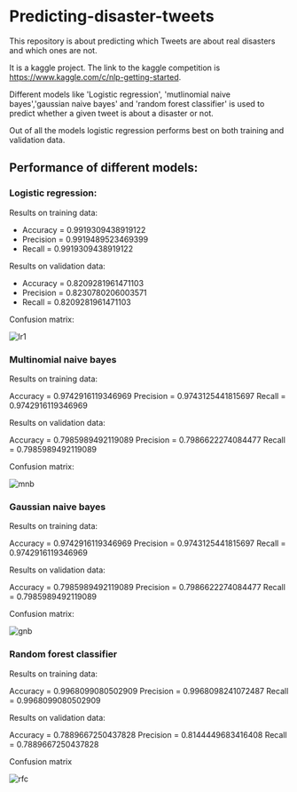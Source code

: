 # Predicting-disaster-tweets

This repository is about predicting which Tweets are about real disasters and which ones are not.

It is a kaggle project. The link to the kaggle competition is https://www.kaggle.com/c/nlp-getting-started.

Different models like 'Logistic regression', 'mutlinomial naive bayes','gaussian naive bayes' and 'random forest classifier' is used to predict whether a given tweet is about a disaster or not.

Out of all the models logistic regression performs best on both training and validation data.

## Performance of different models:

### Logistic regression:

Results on training data:

- Accuracy = 0.9919309438919122
- Precision = 0.9919489523469399
- Recall = 0.9919309438919122

Results on validation data:

- Accuracy = 0.8209281961471103
- Precision = 0.8230780206003571
- Recall = 0.8209281961471103

Confusion matrix:

![lr1](https://user-images.githubusercontent.com/62187533/121905809-2494c100-cd48-11eb-95d1-be132ef3b2a9.png)

### Multinomial naive bayes

Results on training data:

Accuracy = 0.9742916119346969
Precision = 0.9743125441815697
Recall = 0.9742916119346969

Results on validation data:

Accuracy = 0.7985989492119089
Precision = 0.7986622274084477
Recall = 0.7985989492119089

Confusion matrix:

![mnb](https://user-images.githubusercontent.com/62187533/121906163-763d4b80-cd48-11eb-8e70-3d9700e0b3ed.png)

### Gaussian naive bayes

Results on training data:

Accuracy = 0.9742916119346969
Precision = 0.9743125441815697
Recall = 0.9742916119346969

Results on validation data:

Accuracy = 0.7985989492119089
Precision = 0.7986622274084477
Recall = 0.7985989492119089

Confusion matrix:

![gnb](https://user-images.githubusercontent.com/62187533/121906137-71789780-cd48-11eb-8d6e-09daf9b8dae3.png)

### Random forest classifier

Results on training data:

Accuracy = 0.9968099080502909
Precision = 0.9968098241072487
Recall = 0.9968099080502909

Results on validation data:

Accuracy = 0.7889667250437828
Precision = 0.8144449683416408
Recall = 0.7889667250437828

Confusion matrix

![rfc](https://user-images.githubusercontent.com/62187533/121906179-7b01ff80-cd48-11eb-9044-7162fca9c24e.png)

